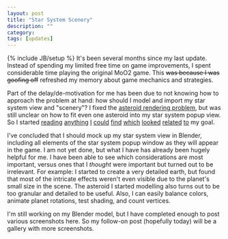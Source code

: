 ```yaml
---
layout: post
title: "Star System Scenery"
description: ""
category: 
tags: [updates]
---
```

{% include JB/setup %}
It's been several months since my last update. Instead of spending my limited free time on game improvements, I spent considerable time playing the original MoO2 game. This <strike>was because I was goofing off</strike> refreshed my memory about game mechanics and strategies.

Part of the delay/de-motivation for me has been due to not knowing how to approach the problem at hand: how should I model and import my star system view and "scenery"? I fixed the [asteroid rendering problem](https://github.com/greenmoss/pyglet_obj_test/commit/37f2933f3914266f56c644e0b9c591e34d2b986f), but was still unclear on how to fit even one asteroid into my star system popup view. So I started [reading](http://en.wikibooks.org/wiki/Blender_3D:_Noob_to_Pro) [anything](http://www.youtube.com/watch?v=OBJ_NP-Sm1M&noredirect=1) [I](http://livebm.com/play_video/VEY5HWdII10) [could](http://mygimptutorial.com/the-ultimate-gimp-planet-tutorial) [find](http://gamedev.stackexchange.com/questions/16585/how-do-you-programmatically-generate-a-sphere) [which](http://en.wikipedia.org/wiki/UV_mapping) [looked](http://www.packtpub.com/article/blender-creating-uv-texture) [related](http://www.blenderguru.com/videos/create-a-realistic-earth/) [to](http://www.wtv3d.org/t12795-blender-tutorial-making-planet-saturn-by-cgi-trainer) my goal.

I've concluded that I should mock up my star system view in Blender, including all elements of the star system popup window as they will appear in the game. I am not yet done, but what I have has already been hugely helpful for me. I have been able to see which considerations are most important, versus ones that I *thought* were important but turned out to be irrelevant. For example: I started to create a very detailed earth, but found that most of the intricate effects weren't even visible due to the planet's small size in the scene. The asteroid I started modelling also turns out to be too granular and detailed to be useful. Also, I can easily balance colors, animate planet rotations, test shading, and count vertices.

I'm still working on my Blender model, but I have completed enough to post various screenshots here. So my follow-on post (hopefully today) will be a gallery with more screenshots.
